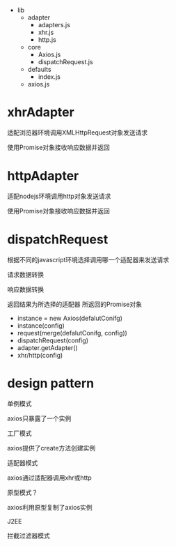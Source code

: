 - lib
  - adapter
    - adapters.js
    - xhr.js
    - http.js
  - core
    - Axios.js
    - dispatchRequest.js
  - defaults
    - index.js
  - axios.js



# xhrAdapter

适配浏览器环境调用XMLHttpRequest对象发送请求

使用Promise对象接收响应数据并返回



# httpAdapter

适配nodejs环境调用http对象发送请求

使用Promise对象接收响应数据并返回



# dispatchRequest

根据不同的javascript环境选择调用哪一个适配器来发送请求

请求数据转换

响应数据转换

返回结果为所选择的适配器 所返回的Promise对象



- instance = new Axios(defalutConifg)
- instance(config)
- request(merge(defalutConifg, config))
- dispatchRequest(config)
- adapter.getAdapter()
- xhr/http(config)



# design pattern

单例模式

axios只暴露了一个实例

工厂模式

axios提供了create方法创建实例

适配器模式

axios通过适配器调用xhr或http

原型模式？

axios利用原型复制了axios实例



J2EE

拦截过滤器模式